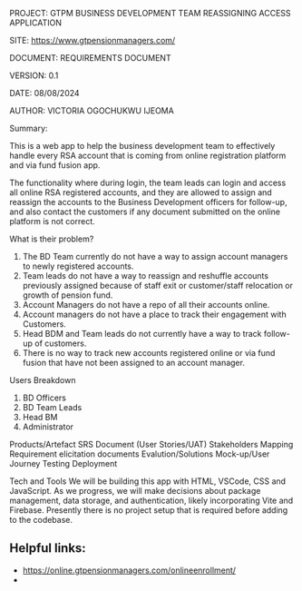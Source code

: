 PROJECT:	GTPM BUSINESS DEVELOPMENT TEAM REASSIGNING ACCESS APPLICATION

SITE:	https://www.gtpensionmanagers.com/

DOCUMENT:	REQUIREMENTS DOCUMENT

VERSION:	0.1	

DATE:	08/08/2024	

AUTHOR:	VICTORIA OGOCHUKWU IJEOMA

Summary:

This is a web app to help the business development team to effectively handle every RSA account that is coming from online registration platform and via fund fusion app.

The functionality where during login, the team leads can login and access all online RSA registered accounts, and they are allowed to assign and reassign the accounts to the Business Development officers for follow-up, and also contact the customers if any document submitted on the online platform is not correct.

What is their problem?
1.	The BD Team currently do not have a way to assign account managers to newly registered accounts.
2.	Team leads do not have a way to reassign and reshuffle accounts previously assigned because of staff exit or customer/staff relocation or growth of pension fund.
3.	Account Managers do not have a repo of all their accounts online.
4.	Account managers do not have a place to track their engagement with Customers.
5.	Head BDM and Team leads do not currently have a way to track follow-up of customers.
6.	There is no way to track new accounts registered online or via fund fusion that have not been assigned to an account manager.

Users Breakdown
1.	BD Officers 
2.	BD Team Leads
3.	Head BM 
4.	Administrator
   

Products/Artefact 
SRS Document (User Stories/UAT)
Stakeholders Mapping
Requirement elicitation documents
Evalution/Solutions
Mock-up/User Journey
Testing
Deployment

Tech and Tools
We will be building this app with HTML, VSCode, CSS and JavaScript. As we progress, we will make decisions about package management, data storage, and authentication, likely incorporating Vite and Firebase. Presently there is no project setup that is required before adding to the codebase.

## Helpful links:
- https://online.gtpensionmanagers.com/onlineenrollment/
- 

